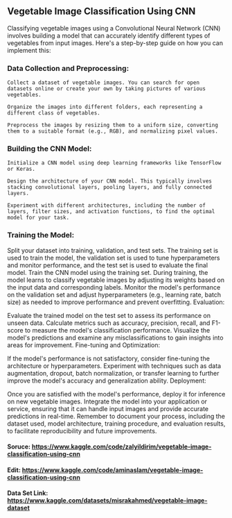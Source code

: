 ## Vegetable Image Classification Using CNN

Classifying vegetable images using a Convolutional Neural Network (CNN) involves building a model that can accurately identify different types of vegetables from input images. Here's a step-by-step guide on how you can implement this:

### Data Collection and Preprocessing:

    Collect a dataset of vegetable images. You can search for open datasets online or create your own by taking pictures of various vegetables.
  
    Organize the images into different folders, each representing a different class of vegetables.

    Preprocess the images by resizing them to a uniform size, converting them to a suitable format (e.g., RGB), and normalizing pixel values.


### Building the CNN Model:

    Initialize a CNN model using deep learning frameworks like TensorFlow or Keras.

    Design the architecture of your CNN model. This typically involves stacking convolutional layers, pooling layers, and fully connected layers.

    Experiment with different architectures, including the number of layers, filter sizes, and activation functions, to find the optimal model for your task.


### Training the Model:

Split your dataset into training, validation, and test sets. The training set is used to train the model, the validation set is used to tune hyperparameters and monitor performance, and the test set is used to evaluate the final model.
Train the CNN model using the training set. During training, the model learns to classify vegetable images by adjusting its weights based on the input data and corresponding labels.
Monitor the model's performance on the validation set and adjust hyperparameters (e.g., learning rate, batch size) as needed to improve performance and prevent overfitting.
Evaluation:

Evaluate the trained model on the test set to assess its performance on unseen data.
Calculate metrics such as accuracy, precision, recall, and F1-score to measure the model's classification performance.
Visualize the model's predictions and examine any misclassifications to gain insights into areas for improvement.
Fine-tuning and Optimization:

If the model's performance is not satisfactory, consider fine-tuning the architecture or hyperparameters.
Experiment with techniques such as data augmentation, dropout, batch normalization, or transfer learning to further improve the model's accuracy and generalization ability.
Deployment:

Once you are satisfied with the model's performance, deploy it for inference on new vegetable images.
Integrate the model into your application or service, ensuring that it can handle input images and provide accurate predictions in real-time.
Remember to document your process, including the dataset used, model architecture, training procedure, and evaluation results, to facilitate reproducibility and future improvements.


#### Soruce: https://www.kaggle.com/code/zalyildirim/vegetable-image-classification-using-cnn

#### Edit: https://www.kaggle.com/code/aminaslam/vegetable-image-classification-using-cnn

#### Data Set Link: https://www.kaggle.com/datasets/misrakahmed/vegetable-image-dataset
